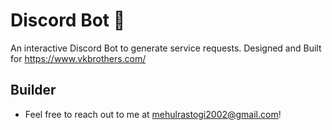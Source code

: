 
# Discord Bot 🤖

An interactive Discord Bot to generate service requests. 
Designed and Built for https://www.vkbrothers.com/





## Builder

- Feel free to reach out to me at mehulrastogi2002@gmail.com!


